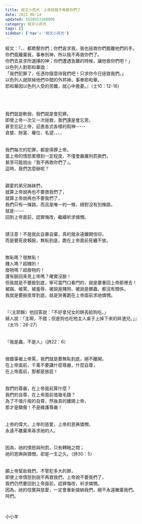 ```yaml
---
title: 經文小亮光：上帝說我不再救你們了
date: 2021-08-14
updated: 1628953200000
category: 經文小亮光
tags: []
sidebar: {'nav': '經文小亮光'}
---
```


<div>經文：『、、都欺壓你們；你們哀求我，我也拯救你們脫離他們的手。</div>
<div>你們竟離棄我，事奉別神，所以我不再救你們了。</div>
<div>你們去哀求所選擇的神；你們遭遇急難的時候，讓他救你們吧！」</div>
<div>以色列人對耶和華說：</div>
<div>「我們犯罪了，任憑你隨意待我們吧！只求你今日拯救我們。」</div>
<div>以色列人就除掉他們中間的外邦神，事奉耶和華。</div>
<div>耶和華因以色列人受的苦難，就心中擔憂。』（士10：12-16）</div>
<div> </div>
<div> </div>
<div> </div>
<div> </div>
<div>我們就是軟弱，我們就是會犯罪。</div>
<div>即使上帝一次又一次拯救，我們還是會忘恩，</div>
<div>甚至忘記上帝，迎進各式各樣的假神-----</div>
<div>貪婪、財富、權位、名望、、、、</div>
<div> </div>
<div> </div>
<div>我們每次的犯罪，都是得罪上帝。</div>
<div>當上帝的憤怒累積到一定程度，不僅會嚴厲刑罰我們，</div>
<div>甚至可能說出『我不再救你們了』。</div>
<div>這時，我們怎麼辦呢？</div>
<div> </div>
<div> </div>
<div>親愛的弟兄姊妹們，</div>
<div>就算上帝說再也不要救我們了，</div>
<div>就算上帝說再也不要我們了，</div>
<div>我們只有一條路，而且是唯一的一條，絕對沒有別條路，</div>
<div>就是-----</div>
<div>回到上帝面前，認罪悔改，繼續祈求憐憫。</div>
<div> </div>
<div> </div>
<div>請注意！不是就此自暴自棄，真的就永遠離開信仰，</div>
<div>而是要死皮賴臉，無恥到底，跪在上帝面前死纏不放。</div>
<div> </div>
<div> </div>
<div>無恥嗎？很無恥！</div>
<div>賤人嗎？超賤的！</div>
<div>廢物嗎？超廢物的！</div>
<div>還有臉回來見上帝嗎？確實沒臉！</div>
<div>但我就是不要臉到底，寧可當門口看門的，就是要重回上帝那裡去！</div>
<div>被踹、被罵、被羞辱、被說是賤狗、被說是髒蟲，都沒有關係，</div>
<div>我就是要臉皮厚到底，就是哭著跪在上帝面前求祂憐憫。</div>
<div> </div>
<div> </div>
<div>『（主耶穌）他回答說：「不好拿兒女的餅丟給狗吃。」</div>
<div>婦人說：「主啊，不錯；但是狗也吃牠主人桌子上掉下來的碎渣兒。」』</div>
<div>（太15：26-27）</div>
<div> </div>
<div> </div>
<div>『我是蟲，不是人』（詩22：6）</div>
<div> </div>
<div> </div>
<div>做錯事被上帝罵，我們就是要無恥到底，絕不離開。</div>
<div>在上帝面前，千萬不要講什麼尊嚴，什麼自尊，</div>
<div>在上帝面前，那都是放屁！</div>
<div> </div>
<div> </div>
<div>我們的尊嚴，在上帝面前算什麼？</div>
<div>我們的自尊，在上帝面前值幾毛錢？</div>
<div>為了不值斤兩的自尊，然後真的離開上帝，</div>
<div>那才是驕傲！不是維護尊嚴！</div>
<div> </div>
<div> </div>
<div>上帝的偉大，上帝的慈愛，上帝的恩典憐憫，</div>
<div>永遠不離棄來尋求祂的人。</div>
<div> </div>
<div> </div>
<div>因為，祂的憤怒與刑罰，只有轉眼之間；</div>
<div>祂的恩典與憐憫，卻是一生之久。（詩30：5）</div>
<div> </div>
<div> </div>
<div>願上帝幫助我們，不管犯多大的罪，</div>
<div>即使上帝憤怒到說不再救我們，上帝說不要我們了，</div>
<div>我們仍然要回到上帝面前，認罪悔改，祈求憐憫。</div>
<div>因為，祂的信實與慈愛，一定會重新接納我們，絕不永遠撇棄我們。</div>
<div>阿們。</div>
<p> </p>
<p>小小羊</p>
<p> </p>
